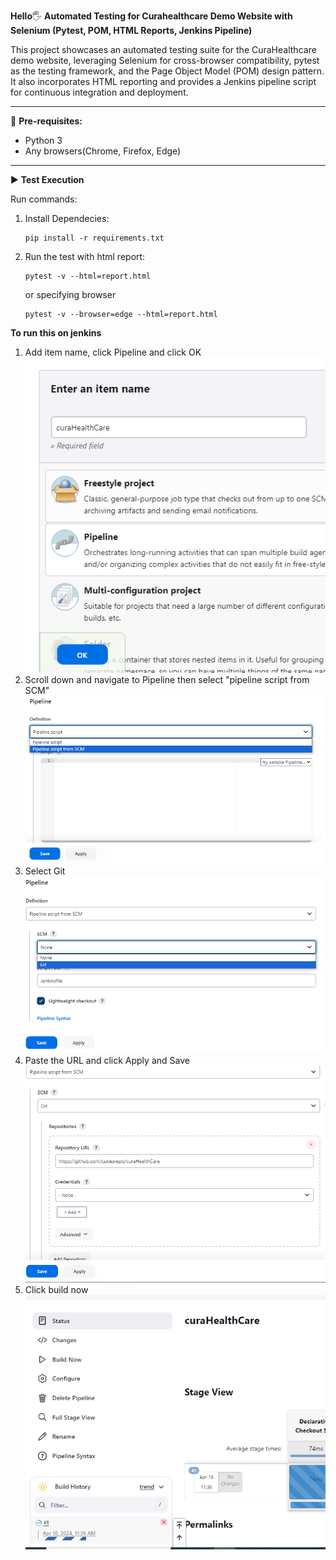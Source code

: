 **Hello**🖐 **Automated Testing for Curahealthcare Demo Website with Selenium (Pytest, POM, HTML Reports, Jenkins Pipeline)**

This project showcases an automated testing suite for the CuraHealthcare demo website, leveraging Selenium for cross-browser compatibility, pytest as the testing framework, and the Page Object Model (POM) design pattern. It also incorporates HTML reporting and provides a Jenkins pipeline script for continuous integration and deployment.
___________________________________________

🎯 **Pre-requisites:**
- Python 3
- Any browsers(Chrome, Firefox, Edge)
___________________________________________

▶ **Test Execution**

Run commands: 
1. Install Dependecies:

       pip install -r requirements.txt
2. Run the test with html report:

       pytest -v --html=report.html 
   or specifying browser

       pytest -v --browser=edge --html=report.html
    

**To run this on jenkins**
1. Add item name, click Pipeline and click OK
   ![img_1.png](img_1.png)
2. Scroll down and navigate to Pipeline then select "pipeline script from SCM"
   ![img_2.png](img_2.png)
3. Select Git
   ![img_3.png](img_3.png)
4. Paste the URL and click Apply and Save
   ![img_4.png](img_4.png)
5. Click build now
   ![img_5.png](img_5.png)



    
   
   
    
